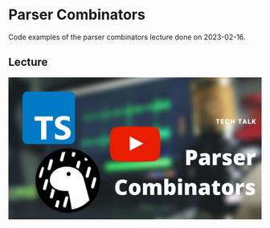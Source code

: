# Parser Combinators
Code examples of the parser combinators lecture done on 2023-02-16.

## Lecture
[![Lecture](doc/cover.png)](https://www.youtube.com/watch?v=xa_33RMM5tE)
